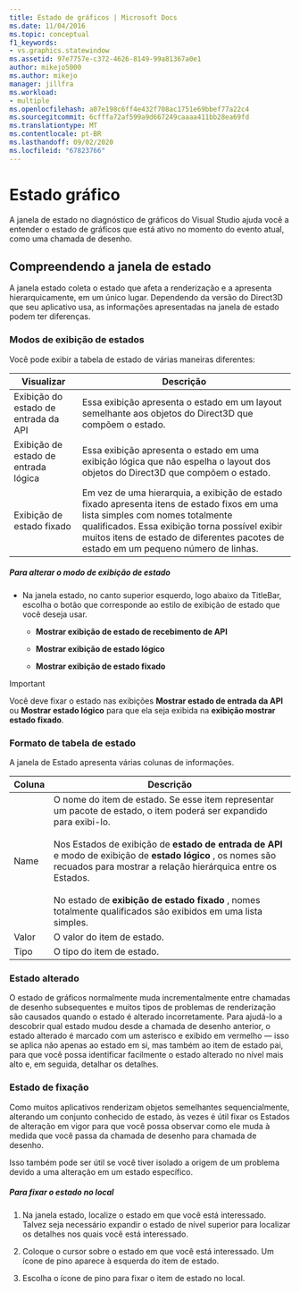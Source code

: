 ```yaml
---
title: Estado de gráficos | Microsoft Docs
ms.date: 11/04/2016
ms.topic: conceptual
f1_keywords:
- vs.graphics.statewindow
ms.assetid: 97e7757e-c372-4626-8149-99a81367a0e1
author: mikejo5000
ms.author: mikejo
manager: jillfra
ms.workload:
- multiple
ms.openlocfilehash: a07e198c6ff4e432f708ac1751e69bbef77a22c4
ms.sourcegitcommit: 6cfffa72af599a9d667249caaaa411bb28ea69fd
ms.translationtype: MT
ms.contentlocale: pt-BR
ms.lasthandoff: 09/02/2020
ms.locfileid: "67823766"
---
```

# <a name="graphics-state"></a>Estado gráfico
A janela de estado no diagnóstico de gráficos do Visual Studio ajuda você a entender o estado de gráficos que está ativo no momento do evento atual, como uma chamada de desenho.

## <a name="understanding-the-state-window"></a>Compreendendo a janela de estado
 A janela estado coleta o estado que afeta a renderização e a apresenta hierarquicamente, em um único lugar. Dependendo da versão do Direct3D que seu aplicativo usa, as informações apresentadas na janela de estado podem ter diferenças.

### <a name="state-views"></a>Modos de exibição de estados
 Você pode exibir a tabela de estado de várias maneiras diferentes:

|Visualizar|Descrição|
|----------|-----------------|
|Exibição do estado de entrada da API|Essa exibição apresenta o estado em um layout semelhante aos objetos do Direct3D que compõem o estado.|
|Exibição de estado de entrada lógica|Essa exibição apresenta o estado em uma exibição lógica que não espelha o layout dos objetos do Direct3D que compõem o estado.|
|Exibição de estado fixado|Em vez de uma hierarquia, a exibição de estado fixado apresenta itens de estado fixos em uma lista simples com nomes totalmente qualificados. Essa exibição torna possível exibir muitos itens de estado de diferentes pacotes de estado em um pequeno número de linhas.|

##### <a name="to-change-the-state-view"></a>Para alterar o modo de exibição de estado

- Na janela estado, no canto superior esquerdo, logo abaixo da TitleBar, escolha o botão que corresponde ao estilo de exibição de estado que você deseja usar.

  - **Mostrar exibição de estado de recebimento de API**

  - **Mostrar exibição de estado lógico**

  - **Mostrar exibição de estado fixado**

> [!IMPORTANT]
> Você deve fixar o estado nas exibições **Mostrar estado de entrada da API** ou **Mostrar estado lógico** para que ela seja exibida na **exibição mostrar estado fixado**.

### <a name="state-table-format"></a>Formato de tabela de estado
 A janela de Estado apresenta várias colunas de informações.

|Coluna|Descrição|
|------------|-----------------|
|Name|O nome do item de estado. Se esse item representar um pacote de estado, o item poderá ser expandido para exibi-lo.<br /><br /> Nos Estados de exibição de **estado de entrada de API** e modo de exibição de **estado lógico** , os nomes são recuados para mostrar a relação hierárquica entre os Estados.<br /><br /> No estado de **exibição de estado fixado** , nomes totalmente qualificados são exibidos em uma lista simples.|
|Valor|O valor do item de estado.|
|Tipo|O tipo do item de estado.|

### <a name="changed-state"></a>Estado alterado
 O estado de gráficos normalmente muda incrementalmente entre chamadas de desenho subsequentes e muitos tipos de problemas de renderização são causados quando o estado é alterado incorretamente. Para ajudá-lo a descobrir qual estado mudou desde a chamada de desenho anterior, o estado alterado é marcado com um asterisco e exibido em vermelho — isso se aplica não apenas ao estado em si, mas também ao item de estado pai, para que você possa identificar facilmente o estado alterado no nível mais alto e, em seguida, detalhar os detalhes.

### <a name="pinning-state"></a>Estado de fixação
 Como muitos aplicativos renderizam objetos semelhantes sequencialmente, alterando um conjunto conhecido de estado, às vezes é útil fixar os Estados de alteração em vigor para que você possa observar como ele muda à medida que você passa da chamada de desenho para chamada de desenho.

 Isso também pode ser útil se você tiver isolado a origem de um problema devido a uma alteração em um estado específico.

##### <a name="to-pin-state-in-place"></a>Para fixar o estado no local

1. Na janela estado, localize o estado em que você está interessado. Talvez seja necessário expandir o estado de nível superior para localizar os detalhes nos quais você está interessado.

2. Coloque o cursor sobre o estado em que você está interessado. Um ícone de pino aparece à esquerda do item de estado.

3. Escolha o ícone de pino para fixar o item de estado no local.
